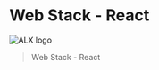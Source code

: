 # Web Stack - React

![ALX logo](https://www.alxafrica.com/wp-content/uploads/2022/01/header-logo.png)

> Web Stack - React
